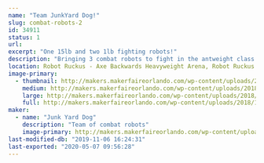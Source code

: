 ```yaml
---
name: "Team JunkYard Dog!"
slug: combat-robots-2
id: 34911
status: 1
url: 
excerpt: "One 15lb and two 1lb fighting robots!"
description: "Bringing 3 combat robots to fight in the antweight class and Dogeweight class from Team Junk Yard Dog!"
location: Robot Ruckus - Axe Backwards Heavyweight Arena, Robot Ruckus - Small Arena
image-primary:
  - thumbnail: http://makers.makerfaireorlando.com/wp-content/uploads/2018/10/15403263956367951181588606471078-150x150.jpg
    medium: http://makers.makerfaireorlando.com/wp-content/uploads/2018/10/15403263956367951181588606471078-300x169.jpg
    large: http://makers.makerfaireorlando.com/wp-content/uploads/2018/10/15403263956367951181588606471078-1024x576.jpg
    full: http://makers.makerfaireorlando.com/wp-content/uploads/2018/10/15403263956367951181588606471078.jpg
maker:
  - name: "Junk Yard Dog"
    description: "Team of combat robots"
    image-primary: http://makers.makerfaireorlando.com/wp-content/uploads/2018/10/Color-dog.jpg
last-modified-db: "2019-11-06 16:24:31"
last-exported: "2020-05-07 09:56:28"
---
```

